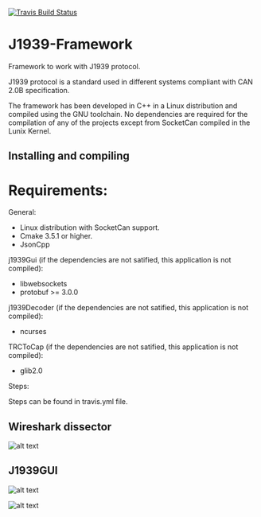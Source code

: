 [![Travis Build Status](https://travis-ci.org/famez/J1939-Framework.svg?branch=master)](https://travis-ci.com/famez/J1939-Framework)

# J1939-Framework
Framework to work with J1939 protocol. 

J1939 protocol is a standard used in different systems compliant with CAN 2.0B specification.

The framework has been developed in C++ in a Linux distribution and compiled using the GNU toolchain. No dependencies are required for the compilation of any of the projects except from SocketCan compiled in the Lunix Kernel.

## Installing and compiling

# Requirements:
General:
- Linux distribution with SocketCan support.
- Cmake 3.5.1 or higher.
- JsonCpp

j1939Gui (if the dependencies are not satified, this application is not compiled):
- libwebsockets
- protobuf >= 3.0.0

j1939Decoder (if the dependencies are not satified, this application is not compiled):
- ncurses

TRCToCap (if the dependencies are not satified, this application is not compiled):
- glib2.0

Steps:

Steps can be found in travis.yml file.
    
    
## Wireshark dissector

![alt text](https://github.com/famez/J1939-Framework/blob/master/wireshark/dissector/J1939-plugin.png)

## J1939GUI

![alt text](https://github.com/famez/J1939-Framework/blob/master/Graph.png)

![alt text](https://github.com/famez/J1939-Framework/blob/master/GUI_WEB/J1939GUI.png)
